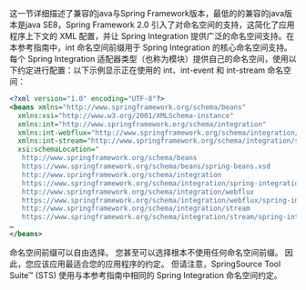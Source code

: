 这一节详细描述了兼容的java与Spring Framework版本，最低的的兼容的java版本是java SE8，Spring Framework 2.0 引入了对命名空间的支持，这简化了应用程序上下文的 XML 配置，并让 Spring Integration 提供广泛的命名空间支持。在本参考指南中，int 命名空间前缀用于 Spring Integration 的核心命名空间支持。 每个 Spring Integration 适配器类型（也称为模块）提供自己的命名空间，使用以下约定进行配置：以下示例显示正在使用的 int、int-event 和 int-stream 命名空间：
```xml
<?xml version="1.0" encoding="UTF-8"?>
<beans xmlns="http://www.springframework.org/schema/beans"
  xmlns:xsi="http://www.w3.org/2001/XMLSchema-instance"
  xmlns:int="http://www.springframework.org/schema/integration"
  xmlns:int-webflux="http://www.springframework.org/schema/integration/webflux"
  xmlns:int-stream="http://www.springframework.org/schema/integration/stream"
  xsi:schemaLocation="
   http://www.springframework.org/schema/beans
   https://www.springframework.org/schema/beans/spring-beans.xsd
   http://www.springframework.org/schema/integration
   https://www.springframework.org/schema/integration/spring-integration.xsd
   http://www.springframework.org/schema/integration/webflux
   https://www.springframework.org/schema/integration/webflux/spring-integration-webflux.xsd
   http://www.springframework.org/schema/integration/stream
   https://www.springframework.org/schema/integration/stream/spring-integration-stream.xsd">
…
</beans>
```
命名空间前缀可以自由选择。 您甚至可以选择根本不使用任何命名空间前缀。 因此，您应该应用最适合您的应用程序的约定。 但请注意，SpringSource Tool Suite™ (STS) 使用与本参考指南中相同的 Spring Integration 命名空间约定。